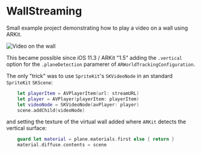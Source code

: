 # WallStreaming

Small example project demonstrating how to play a video on a wall using ARKit.

 ![Video on the wall](exampleVideo.gif)

This became possible since iOS 11.3 / ARKit "1.5" adding the `.vertical` option for the `.planeDetection` paramerer of `ARWorldTrackingConfiguration`.

The only "trick" was to use `SpriteKit`'s `SKVideoNode` in an standard `SpriteKit` `SKScene`:

```swift
    let playerItem = AVPlayerItem(url: streamURL)
    let player = AVPlayer(playerItem: playerItem)
    let videoNode = SKVideoNode(avPlayer: player)
    scene.addChild(videoNode)
```

and setting the texture of the virtual wall added where `ARKit` detects the vertical surface:

```swift
    guard let material = plane.materials.first else { return }
    material.diffuse.contents = scene
```


